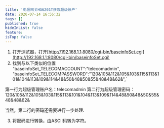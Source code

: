 ```yaml
---
title: '电信网关HG6201T获取超级账户'
date: 2020-07-14 16:56:32
tags: []
published: true
hideInList: false
feature: 
isTop: false
---
```

1. 打开浏览器，打开[http://192.168.1.1:8080/cgi-bin/baseinfoSet.cgi](http://192.168.1.1:8080/cgi-bin/baseinfoSet.cgi)
2. 找到与以下类似的位置
    "baseinfoSet_TELECOMACCOUNT":"telecomadmin",
	"baseinfoSet_TELECOMPASSWORD":"120&105&112&105&103&115&113&101&104&113&109&114&48&50&48&50&55&48&48&62&",`

第一行为超级管理账户名：telecomadmin
第二行为超级管理密码：120&105&112&105&103&115&113&101&104&113&109&114&48&50&48&50&55&48&48&62&

当然，第二行的密码还需要进行一步处理.

3. 将密码进行转换，由ASCII码转为字符。